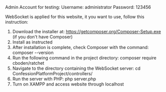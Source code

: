 Admin Account for testing:
Username: administrator
Password: 123456

WebSocket is applied for this website, it you want to use, follow this instruction:
1. Download the installer at: https://getcomposer.org/Composer-Setup.exe (if you don't have Composer)
2. Install as instructed
3. After installation is complete, check Composer with the command: composer --version
4. Run the following command in the project directory: composer require cboden/ratchet
5. Navigate to the directory containing the WebSocket server: cd ConfessionPlatformProject/controllers/
6. Run the server with PHP: php server.php
7. Turn on XAMPP and access website through localhost
